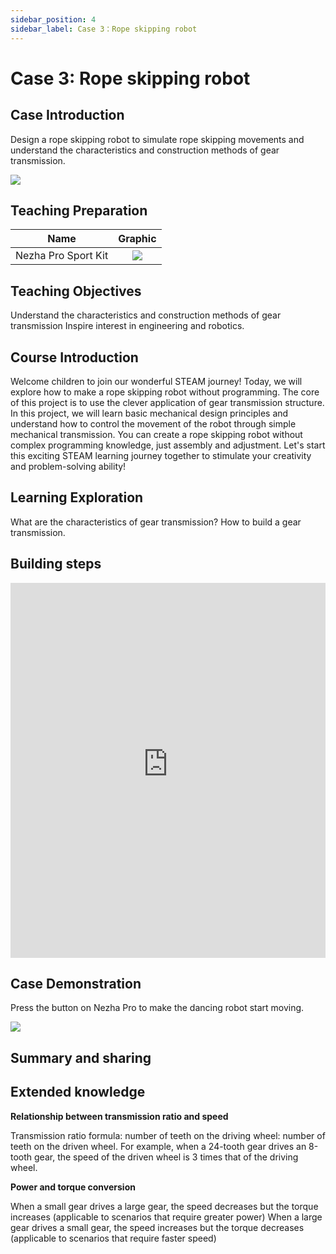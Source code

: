 ```yaml
---
sidebar_position: 4
sidebar_label: Case 3：Rope skipping robot
---
```


# Case 3: Rope skipping robot

## Case Introduction

Design a rope skipping robot to simulate rope skipping movements and understand the characteristics and construction methods of gear transmission.

![](https://wiki-media-ef.oss-cn-hongkong.aliyuncs.com/docs/microbit/building-blocks/nezha-pro-sports-kit/images/nezha-pro-sports-kit-case-03-01.png)

## Teaching Preparation

|     Name     |            Graphic            |
| :----------: | :--------------------------: |
|   Nezha Pro Sport Kit   |   ![](https://wiki-media-ef.oss-cn-hongkong.aliyuncs.com/docs/microbit/building-blocks/nezha-pro-sports-kit/images/nezha-pro-sports-kit-01.png)  |

## Teaching Objectives

Understand the characteristics and construction methods of gear transmission
Inspire interest in engineering and robotics.

## Course Introduction

Welcome children to join our wonderful STEAM journey! Today, we will explore how to make a rope skipping robot without programming. The core of this project is to use the clever application of gear transmission structure. In this project, we will learn basic mechanical design principles and understand how to control the movement of the robot through simple mechanical transmission. You can create a rope skipping robot without complex programming knowledge, just assembly and adjustment. Let's start this exciting STEAM learning journey together to stimulate your creativity and problem-solving ability!

## Learning Exploration

What are the characteristics of gear transmission?
How to build a gear transmission.

## Building steps

<embed src="https://wiki-media-ef.oss-cn-hongkong.aliyuncs.com/docs/microbit/building-blocks/nezha-pro-sports-kit/files/%E8%B7%B3%E8%88%9E%E6%9C%BA%E5%99%A8%E4%BA%BA.pdf" type="application/pdf" width="100%" height="600px" />

## Case Demonstration

Press the button on Nezha Pro to make the dancing robot start moving.

![](https://wiki-media-ef.oss-cn-hongkong.aliyuncs.com/docs/microbit/building-blocks/nezha-pro-sports-kit/images/nezha-pro-sports-kit-case-03.gif)

## Summary and sharing

## Extended knowledge

**Relationship between transmission ratio and speed**

Transmission ratio formula: number of teeth on the driving wheel: number of teeth on the driven wheel. For example, when a 24-tooth gear drives an 8-tooth gear, the speed of the driven wheel is 3 times that of the driving wheel.

**Power and torque conversion**

When a small gear drives a large gear, the speed decreases but the torque increases (applicable to scenarios that require greater power)
When a large gear drives a small gear, the speed increases but the torque decreases (applicable to scenarios that require faster speed)
